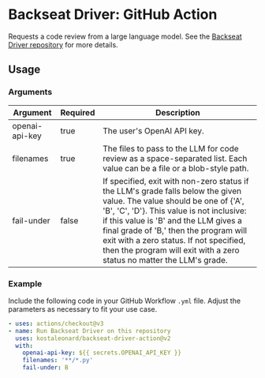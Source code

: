 # Backseat Driver: GitHub Action

Requests a code review from a large language model.
See the [Backseat Driver repository](https://github.com/kostaleonard/backseat-driver)
for more details.

## Usage

### Arguments

|Argument|Required| Description                                                                                                          |
|---|---|----------------------------------------------------------------------------------------------------------------------|
|openai-api-key|true|The user's OpenAI API key.|
|filenames|true|The files to pass to the LLM for code review as a space-separated list. Each value can be a file or a blob-style path.|
|fail-under|false|If specified, exit with non-zero status if the LLM's grade falls below the given value. The value should be one of {'A', 'B', 'C', 'D'}. This value is not inclusive: if this value is 'B' and the LLM gives a final grade of 'B,' then the program will exit with a zero status. If not specified, then the program will exit with a zero status no matter the LLM's grade.|

### Example

Include the following code in your GitHub Workflow `.yml` file.
Adjust the parameters as necessary to fit your use case.

```yaml
- uses: actions/checkout@v3
- name: Run Backseat Driver on this repository
  uses: kostaleonard/backseat-driver-action@v2
  with:
    openai-api-key: ${{ secrets.OPENAI_API_KEY }}
    filenames: '**/*.py'
    fail-under: B
```
